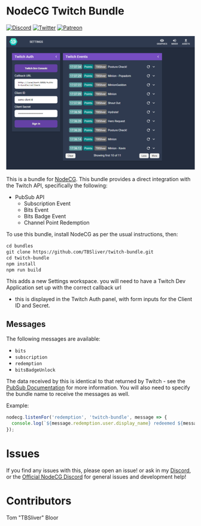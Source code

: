 # NodeCG Twitch Bundle

[![Discord](https://img.shields.io/discord/664997567897010187?logo=discord)](https://tbsliver.me/discord)
[![Twitter](https://img.shields.io/twitter/follow/TBSliver)](https://twitter.com/TBSliver)
[![Patreon](https://img.shields.io/badge/patreon-TBSliver-yellow)](https://patreon.com/tbsliver)

![Settings Dashboard](./.readme/settings-dashboard.png)

This is a bundle for [NodeCG](https://nodecg.dev). This bundle provides a direct integration with the Twitch API,
specifically the following:

* PubSub API
  * Subscription Event
  * Bits Event
  * Bits Badge Event
  * Channel Point Redemption

To use this bundle, install NodeCG as per the usual instructions, then:

```shell
cd bundles
git clone https://github.com/TBSliver/twitch-bundle.git
cd twitch-bundle
npm install
npm run build
```

This adds a new Settings workspace. you will need to have a Twitch Dev Application set up with the correct callback url
- this is displayed in the Twitch Auth panel, with form inputs for the Client ID and Secret.

## Messages

The following messages are available:

* `bits`
* `subscription`
* `redemption`
* `bitsBadgeUnlock`

The data received by this is identical to that returned by Twitch - see
the [PubSub Documentation](https://dev.twitch.tv/docs/pubsub#receiving-messages) for more information. You will also
need to specify the bundle name to receive the messages as well.

Example:

```js
nodecg.listenFor('redemption', 'twitch-bundle', message => {
  console.log(`${message.redemption.user.display_name} redeemed ${message.redemption.reward.title}`);
});
```

# Issues

If you find any issues with this, please open an issue! or ask in my [Discord](https://tbsliver.me/discord), or the [Official NodeCG Discord](https://discord.com/invite/GJ4r8a8) for general issues and development help!

# Contributors

Tom "TBSliver" Bloor

